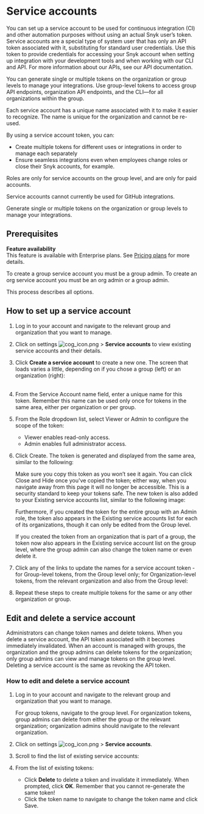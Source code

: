 # Service accounts

You can set up a service account to be used for continuous integration \(CI\) and other automation purposes without using an actual Snyk user’s token. Service accounts are a special type of system user that has only an API token associated with it, substituting for standard user credentials. Use this token to provide credentials for accessing your Snyk account when setting up integration with your development tools and when working with our CLI and API. For more information about our APIs, see our API documentation.

You can generate single or multiple tokens on the organization or group levels to manage your integrations. Use group-level tokens to access group API endpoints, organization API endpoints, and the CLI—for all organizations within the group.

Each service account has a unique name associated with it to make it easier to recognize. The name is unique for the organization and cannot be re-used.

By using a service account token, you can:

* Create multiple tokens for different uses or integrations in order to manage each separately
* Ensure seamless integrations even when employees change roles or close their Snyk accounts, for example.

Roles are only for service accounts on the group level, and are only for paid accounts.

Service accounts cannot currently be used for GitHub integrations.

Generate single or multiple tokens on the organization or group levels to manage your integrations.

## Prerequisites

**Feature availability**  
This feature is available with Enterprise plans. See [Pricing plans](https://snyk.io/plans/) for more details.

To create a group service account you must be a group admin. To create an org service account you must be an org admin or a group admin.

This process describes all options.

## How to set up a service account

1. Log in to your account and navigate to the relevant group and organization that you want to manage.
2. Click on settings ![cog\_icon.png](https://support.snyk.io/hc/article_attachments/4402908592145/cog_icon.png) &gt; **Service accounts** to view existing service accounts and their details.
3. Click **Create a service account** to create a new one. The screen that loads varies a little, depending on if you chose a group \(left\) or an organization \(right\):

   |  |  |
   | :--- | :--- |

4. From the Service Account name field, enter a unique name for this token. Remember this name can be used only once for tokens in the same area, either per organization or per group.
5. From the Role dropdown list, select Viewer or Admin to configure the scope of the token:
   * Viewer enables read-only access.
   * Admin enables full administrator access.
6. Click Create. The token is generated and displayed from the same area, similar to the following:

   Make sure you copy this token as you won’t see it again. You can click Close and Hide once you've copied the token; either way, when you navigate away from this page it will no longer be accessible. This is a security standard to keep your tokens safe. The new token is also added to your Existing service accounts list, similar to the following image:

   Furthermore, if you created the token for the entire group with an Admin role, the token also appears in the Existing service accounts list for each of its organizations, though it can only be edited from the Group level.

   If you created the token from an organization that is part of a group, the token now also appears in the Existing service account list on the group level, where the group admin can also change the token name or even delete it.

7. Click any of the links to update the names for a service account token - for Group-level tokens, from the Group level only; for Organization-level tokens, from the relevant organization and also from the Group level:
8. Repeat these steps to create multiple tokens for the same or any other organization or group.

## Edit and delete a service account

Administrators can change token names and delete tokens. When you delete a service account, the API token associated with it becomes immediately invalidated. When an account is managed with groups, the organization and the group admins can delete tokens for the organization; only group admins can view and manage tokens on the group level. Deleting a service account is the same as revoking the API token.

### How to edit and delete a service account

1. Log in to your account and navigate to the relevant group and organization that you want to manage.

   For group tokens, navigate to the group level. For organization tokens, group admins can delete from either the group or the relevant organization; organization admins should navigate to the relevant organization.

2. Click on settings ![cog\_icon.png](https://support.snyk.io/hc/article_attachments/4402908592145/cog_icon.png) &gt; **Service accounts**.
3. Scroll to find the list of existing service accounts: 
4. From the list of existing tokens:
   * Click **Delete** to delete a token and invalidate it immediately. When prompted, click **OK**. Remember that you cannot re-generate the same token!
   * Click the token name to navigate to change the token name and click Save.

